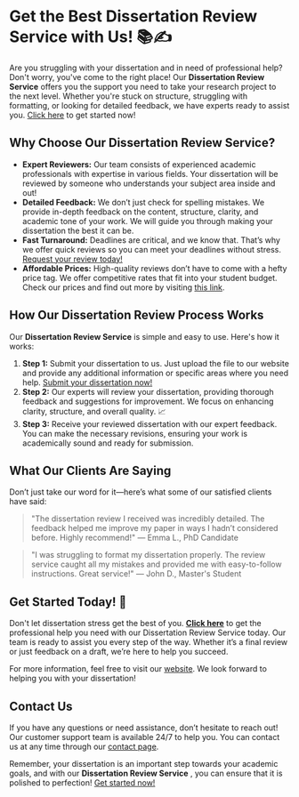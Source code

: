 # Get the Best Dissertation Review Service with Us! 📚✍️

Are you struggling with your dissertation and in need of professional help? Don't worry, you've come to the right place! Our **Dissertation Review Service** offers you the support you need to take your research project to the next level. Whether you're stuck on structure, struggling with formatting, or looking for detailed feedback, we have experts ready to assist you. [Click here](https://tinyurl.com/topessay?keyword=dissertation+review+service) to get started now!

## Why Choose Our Dissertation Review Service?

- **Expert Reviewers:** Our team consists of experienced academic professionals with expertise in various fields. Your dissertation will be reviewed by someone who understands your subject area inside and out!
- **Detailed Feedback:** We don’t just check for spelling mistakes. We provide in-depth feedback on the content, structure, clarity, and academic tone of your work. We will guide you through making your dissertation the best it can be.
- **Fast Turnaround:** Deadlines are critical, and we know that. That’s why we offer quick reviews so you can meet your deadlines without stress. [Request your review today!](https://tinyurl.com/topessay?keyword=dissertation+review+service)
- **Affordable Prices:** High-quality reviews don’t have to come with a hefty price tag. We offer competitive rates that fit into your student budget. Check our prices and find out more by visiting [this link](https://tinyurl.com/topessay?keyword=dissertation+review+service).

## How Our Dissertation Review Process Works

Our **Dissertation Review Service** is simple and easy to use. Here's how it works:

1. **Step 1:** Submit your dissertation to us. Just upload the file to our website and provide any additional information or specific areas where you need help. [Submit your dissertation now!](https://tinyurl.com/topessay?keyword=dissertation+review+service)
2. **Step 2:** Our experts will review your dissertation, providing thorough feedback and suggestions for improvement. We focus on enhancing clarity, structure, and overall quality. 📈
3. **Step 3:** Receive your reviewed dissertation with our expert feedback. You can make the necessary revisions, ensuring your work is academically sound and ready for submission.

## What Our Clients Are Saying

Don’t just take our word for it—here’s what some of our satisfied clients have said:

> "The dissertation review I received was incredibly detailed. The feedback helped me improve my paper in ways I hadn’t considered before. Highly recommend!" — Emma L., PhD Candidate

> "I was struggling to format my dissertation properly. The review service caught all my mistakes and provided me with easy-to-follow instructions. Great service!" — John D., Master's Student

## Get Started Today! 🚀

Don't let dissertation stress get the best of you. [**Click here**](https://tinyurl.com/topessay?keyword=dissertation+review+service) to get the professional help you need with our Dissertation Review Service today. Our team is ready to assist you every step of the way. Whether it’s a final review or just feedback on a draft, we’re here to help you succeed.

For more information, feel free to visit our [website](https://tinyurl.com/topessay?keyword=dissertation+review+service). We look forward to helping you with your dissertation!

## Contact Us

If you have any questions or need assistance, don’t hesitate to reach out! Our customer support team is available 24/7 to help you. You can contact us at any time through our [contact page](https://tinyurl.com/topessay?keyword=dissertation+review+service).

Remember, your dissertation is an important step towards your academic goals, and with our **Dissertation Review Service** , you can ensure that it is polished to perfection! [Get started now!](https://tinyurl.com/topessay?keyword=dissertation+review+service)
